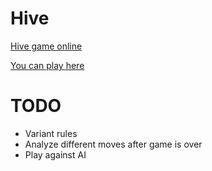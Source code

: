 # Hive
[Hive game online](https://en.wikipedia.org/wiki/Hive_(game))

[You can play here](https://viniciusfazio.github.io/hive/hive/index.html)

# TODO
- Variant rules
- Analyze different moves after game is over
- Play against AI
